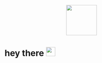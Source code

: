 <div id="header" align="center">
  <img src="https://upload.wikimedia.org/wikipedia/commons/c/c9/Antu_distributor-logo-manjaro.svg" width="100"/>
</div>
<h1>
  hey there
  <img src="https://media.giphy.com/media/hvRJCLFzcasrR4ia7z/giphy.gif" width="30px"/>
</h1>
